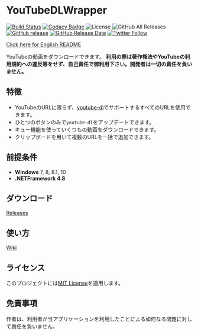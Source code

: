 # YouTubeDLWrapper

[![Build Status](https://travis-ci.org/book000/YouTubeDLWrapper.svg?branch=master)](https://travis-ci.org/book000/YouTubeDLWrapper)
[![Codacy Badge](https://api.codacy.com/project/badge/Grade/6bb2acb5bd654cf79e0f98cafd2684ff)](https://www.codacy.com/app/book000/YouTubeDLWrapper?utm_source=github.com&amp;utm_medium=referral&amp;utm_content=book000/YouTubeDLWrapper&amp;utm_campaign=Badge_Grade)
![License](https://img.shields.io/github/license/book000/YouTubeDLWrapper.svg)
![GitHub All Releases](https://img.shields.io/github/downloads/book000/YouTubeDLWrapper/total.svg)
[![GitHub release](https://img.shields.io/github/release/book000/YouTubeDLWrapper.svg)](https://github.com/book000/YouTubeDLWrapper/releases)
[![GitHub Release Date](https://img.shields.io/github/release-date/book000/YouTubeDLWrapper.svg)](https://github.com/book000/YouTubeDLWrapper/releases)
[![Twitter Follow](https://img.shields.io/twitter/follow/book000.svg?style=social)](https://twitter.com/book000)

[Click here for English README](https://github.com/book000/YouTubeDLWrapper/blob/master/README.md)

YouTubeの動画をダウンロードできます。
**利用の際は著作権法やYouTubeの利用規約への違反等をせず、自己責任で御利用下さい。開発者は一切の責任を負いません。**

## 特徴

- YouTubeのURLに限らず、[youtube-dl](https://github.com/ytdl-org/youtube-dl)でサポートするすべてのURLを使用できます。
- ひとつのボタンのみで`youtube-dl`をアップデートできます。
- キュー機能を使っていくつもの動画をダウンロードできます。
- クリップボードを用いて複数のURLを一括で追加できます。

## 前提条件

- **Windows** 7, 8, 8.1, 10
- **.NETFramework 4.8**

## ダウンロード

[Releases](https://github.com/book000/YouTubeDLWrapper/releases)

## 使い方

[Wiki](https://github.com/book000/YouTubeDLWrapper/wiki)

## ライセンス

このプロジェクトには[MIT License](https://github.com/book000/YouTubeDLWrapper/blob/master/LICENSE)を適用します。

## 免責事項

作者は、利用者が当アプリケーションを利用したことによる如何なる問題に対して責任を負いません。
